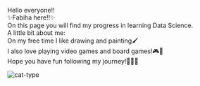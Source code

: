 Hello everyone!!  
✨Fabiha here!!✨  
On this page you will find my progress in learning Data Science.  
A little bit about me:  
On my free time I like drawing and painting🖌  
I also love playing video games and board games!🎮🎲  
Hope you have fun following my journey!💖💖💖
  
  ![cat-type](https://github.com/user-attachments/assets/6eabb059-5609-4ce7-a7fa-5009b1f9cc8f)

  



<!--
**Fabihachow/Fabihachow** is a ✨ _special_ ✨ repository because its `README.md` (this file) appears on your GitHub profile.

Here are some ideas to get you started:

- 🔭 I’m currently working on ...
- 🌱 I’m currently learning ...
- 👯 I’m looking to collaborate on ...
- 🤔 I’m looking for help with ...
- 💬 Ask me about ...
- 📫 How to reach me: ...
- 😄 Pronouns: ...
- ⚡ Fun fact: ...
-->
